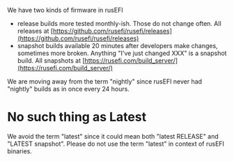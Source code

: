 We have two kinds of firmware in rusEFI

* release builds more tested monthly-ish. Those do not change often. All releases at [https://github.com/rusefi/rusefi/releases](https://github.com/rusefi/rusefi/releases)
* snapshot builds available 20 minutes after developers make changes, sometimes more broken. Anything "I've just changed XXX" is a snapshot build.
All snapshots at [https://rusefi.com/build_server/](https://rusefi.com/build_server/)

We are moving away from the term "nightly" since rusEFI never had "nightly" builds as in once every 24 hours.

# No such thing as Latest

We avoid the term "latest" since it could mean both "latest RELEASE" and "LATEST snapshot". Please do not use the term "latest" in context of rusEFI binaries.
